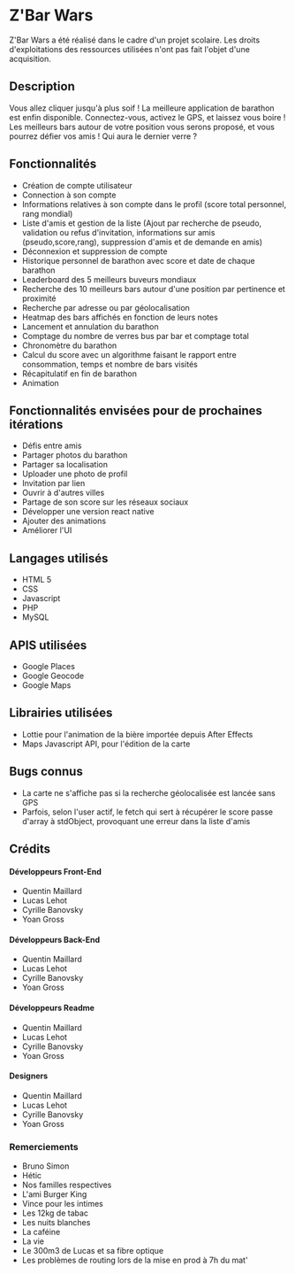   Z'Bar Wars
====================

Z'Bar Wars a été réalisé dans le cadre d'un projet scolaire. Les droits d'exploitations des ressources utilisées n'ont pas fait l'objet d'une acquisition.

## Description

Vous allez cliquer jusqu'à plus soif ! La meilleure application de barathon est enfin disponible. Connectez-vous, activez le GPS, et laissez vous boire ! Les meilleurs bars autour de votre position vous serons proposé, et vous pourrez défier vos amis ! Qui aura le dernier verre ?

## Fonctionnalités

- Création de compte utilisateur
- Connection à son compte
- Informations relatives à son compte dans le profil (score total personnel, rang mondial)
- Liste d'amis et gestion de la liste (Ajout par recherche de pseudo, validation ou refus d'invitation, informations sur amis (pseudo,score,rang), suppression d'amis et de demande en amis)
- Déconnexion et suppression de compte
- Historique personnel de barathon avec score et date de chaque barathon
- Leaderboard des 5 meilleurs buveurs mondiaux
- Recherche des 10 meilleurs bars autour d'une position par pertinence et proximité
- Recherche par adresse ou par géolocalisation
- Heatmap des bars affichés en fonction de leurs notes
- Lancement et annulation du barathon
- Comptage du nombre de verres bus par bar et comptage total
- Chronomètre du barathon
- Calcul du score avec un algorithme faisant le rapport entre consommation, temps et nombre de bars visités
- Récapitulatif en fin de barathon
- Animation 

## Fonctionnalités envisées pour de prochaines itérations

- Défis entre amis
- Partager photos du barathon
- Partager sa localisation
- Uploader une photo de profil
- Invitation par lien 
- Ouvrir à d'autres villes
- Partage de son score sur les réseaux sociaux
- Développer une version react native
- Ajouter des animations
- Améliorer l'UI 


## Langages utilisés

- HTML 5
- CSS
- Javascript
- PHP
- MySQL

## APIS utilisées 

- Google Places
- Google Geocode
- Google Maps

## Librairies utilisées

- Lottie pour l'animation de la bière importée depuis After Effects
- Maps Javascript API, pour l'édition de la carte

## Bugs connus

- La carte ne s'affiche pas si la recherche géolocalisée est lancée sans GPS
- Parfois, selon l'user actif, le fetch qui sert à récupérer le score passe d'array à stdObject, provoquant une erreur dans la liste d'amis

## Crédits
#### Développeurs Front-End

- Quentin Maillard
- Lucas Lehot
- Cyrille Banovsky
- Yoan Gross 

#### Développeurs Back-End

- Quentin Maillard
- Lucas Lehot
- Cyrille Banovsky
- Yoan Gross 

#### Développeurs Readme

- Quentin Maillard
- Lucas Lehot
- Cyrille Banovsky
- Yoan Gross

#### Designers

- Quentin Maillard
- Lucas Lehot
- Cyrille Banovsky
- Yoan Gross 

### Remerciements 

- Bruno Simon
- Hétic
- Nos familles respectives
- L'ami Burger King
- Vince pour les intimes
- Les 12kg de tabac
- Les nuits blanches
- La caféine
- La vie
- Le 300m3 de Lucas et sa fibre optique
- Les problèmes de routing lors de la mise en prod à 7h du mat'




